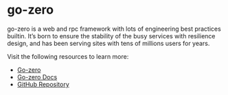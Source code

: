 # go-zero

go-zero is a web and rpc framework with lots of engineering best practices builtin. It’s born to ensure the stability of the busy services with resilience design, and has been serving sites with tens of millions users for years.

Visit the following resources to learn more:

- [Go-zero](https://go-zero.dev/)
- [Go-zero Docs](https://go-zero.dev/docs/introduction)
- [GitHub Repository](https://github.com/zeromicro/go-zero)